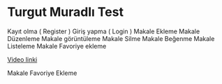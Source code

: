 # Turgut Muradlı Test

Kayıt olma ( Register ) 
Giriş yapma ( Login )
Makale Ekleme
Makale Düzenleme
Makale görüntüleme
Makale Silme
Makale Beğenme
Makale Listeleme
Makale Favoriye ekleme

[Video linki](https://files.fm/f/nsv4yjxayf)

Makale Favoriye Ekleme

